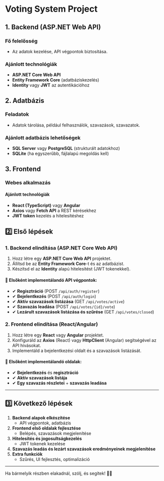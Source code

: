 # Voting System Project

## 1. Backend (ASP.NET Web API)

### Fő felelősség
- Az adatok kezelése, API végpontok biztosítása.

### Ajánlott technológiák
- **ASP.NET Core Web API**
- **Entity Framework Core** (adatbáziskezelés)
- **Identity** vagy **JWT** az autentikációhoz

## 2. Adatbázis

### Feladatok
- Adatok tárolása, például felhasználók, szavazások, szavazatok.

### Ajánlott adatbázis lehetőségek
- **SQL Server** vagy **PostgreSQL** (strukturált adatokhoz)
- **SQLite** (ha egyszerűbb, fájlalapú megoldás kell)

## 3. Frontend

### Webes alkalmazás

#### Ajánlott technológiák
- **React (TypeScript)** vagy **Angular**
- **Axios** vagy **Fetch API** a REST kérésekhez
- **JWT token** kezelés a hitelesítéshez


## 2️⃣ Első lépések

### 1. Backend elindítása (ASP.NET Core Web API)

1. Hozz létre egy **ASP.NET Core Web API** projektet.
2. Állítsd be az **Entity Framework Core**-t és az adatbázist.
3. Készítsd el az **Identity** alapú hitelesítést (JWT tokenekkel).

#### 📌 Elsőként implementálandó API végpontok:
- ✔ **Regisztráció** (POST `/api/auth/register`)
- ✔ **Bejelentkezés** (POST `/api/auth/login`)
- ✔ **Aktív szavazások listázása** (GET `/api/votes/active`)
- ✔ **Szavazás leadása** (POST `/api/votes/{id}/vote`)
- ✔ **Lezárult szavazások listázása és szűrése** (GET `/api/votes/closed`)

### 2. Frontend elindítása (React/Angular)

1. Hozz létre egy **React** vagy **Angular** projektet.
2. Konfiguráld az **Axios** (React) vagy **HttpClient** (Angular) segítségével az API hívásokat.
3. Implementáld a bejelentkezési oldalt és a szavazások listázását.

#### 📌 Elsőként implementálandó oldalak:
- ✔ **Bejelentkezés** és **regisztráció**
- ✔ **Aktív szavazások listája**
- ✔ **Egy szavazás részletei** + **szavazás leadása**

---

## 3️⃣ Következő lépések

1. **Backend alapok elkészítése**
   - API végpontok, adatbázis
2. **Frontend első oldalak fejlesztése**
   - Belépés, szavazások megjelenítése
3. **Hitelesítés és jogosultságkezelés**
   - JWT tokenek kezelése
4. **Szavazás leadás és lezárt szavazások eredményeinek megjelenítése**
5. **Extra funkciók**
   - Szűrés, UI fejlesztés, optimalizáció

---

Ha bármelyik részben elakadnál, szólj, és segítek! 🚀😊
